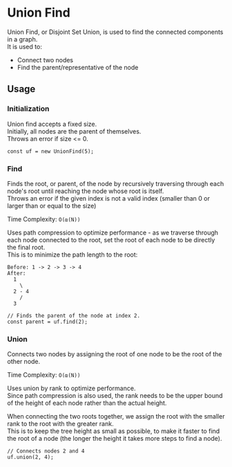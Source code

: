 # Union Find
Union Find, or Disjoint Set Union, is used to find the connected components in a graph.   
It is used to:
- Connect two nodes 
- Find the parent/representative of the node


## Usage

### Initialization
Union find accepts a fixed size.  
Initially, all nodes are the parent of themselves.   
Throws an error if size <= 0.   
```
const uf = new UnionFind(5);
```

### Find
Finds the root, or parent, of the node by recursively traversing through each node's root until reaching the node whose root is itself.   
Throws an error if the given index is not a valid index (smaller than 0 or larger than or equal to the size)

Time Complexity: `O(⍺(N))`  

Uses path compression to optimize performance - as we traverse through each node connected to the root, set the root of each node to be directly the final root.   
This is to minimize the path length to the root:
```
Before: 1 -> 2 -> 3 -> 4
After: 
  1 
    \ 
  2 - 4
    / 
  3
```
```
// Finds the parent of the node at index 2.
const parent = uf.find(2);
```

### Union
Connects two nodes by assigning the root of one node to be the root of the other node.   

Time Complexity: `O(⍺(N))`   

Uses union by rank to optimize performance.   
Since path compression is also used, the rank needs to be the upper bound of the height of each node rather than the actual height.   

When connecting the two roots together, we assign the root with the smaller rank to the root with the greater rank.   
This is to keep the tree height as small as possible, to make it faster to find the root of a node (the longer the height it takes more steps to find a node).   
```
// Connects nodes 2 and 4
uf.union(2, 4);
```